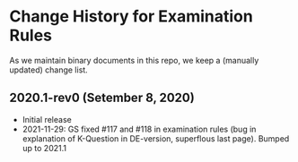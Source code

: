 # Change History for Examination Rules

As we maintain binary documents in this repo, we keep a (manually updated) change list.

## 2020.1-rev0 (Setember 8, 2020)
- Initial release
- 2021-11-29: GS fixed #117 and #118 in examination rules (bug in explanation of K-Question in DE-version, superflous last page). Bumped up to 2021.1

